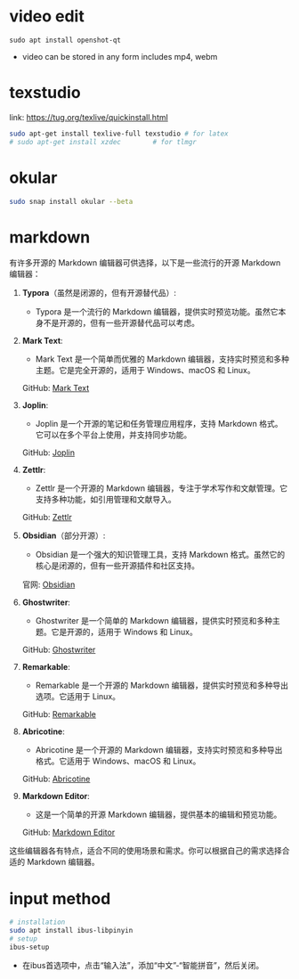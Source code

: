 # video edit

```
sudo apt install openshot-qt
```

* video can be stored in any form includes mp4, webm

# texstudio

link: https://tug.org/texlive/quickinstall.html

```sh
sudo apt-get install texlive-full texstudio # for latex 
# sudo apt-get install xzdec        # for tlmgr
```

# okular

```sh
sudo snap install okular --beta
```

# markdown

有许多开源的 Markdown 编辑器可供选择，以下是一些流行的开源 Markdown 编辑器：

1. **Typora**（虽然是闭源的，但有开源替代品）:
   
   - Typora 是一个流行的 Markdown 编辑器，提供实时预览功能。虽然它本身不是开源的，但有一些开源替代品可以考虑。

2. **Mark Text**:
   
   - Mark Text 是一个简单而优雅的 Markdown 编辑器，支持实时预览和多种主题。它是完全开源的，适用于 Windows、macOS 和 Linux。
   
   GitHub: [Mark Text](https://github.com/marktext/marktext)

3. **Joplin**:
   
   - Joplin 是一个开源的笔记和任务管理应用程序，支持 Markdown 格式。它可以在多个平台上使用，并支持同步功能。
   
   GitHub: [Joplin](https://github.com/laurent22/joplin)

4. **Zettlr**:
   
   - Zettlr 是一个开源的 Markdown 编辑器，专注于学术写作和文献管理。它支持多种功能，如引用管理和文献导入。
   
   GitHub: [Zettlr](https://github.com/Zettlr/Zettlr)

5. **Obsidian**（部分开源）:
   
   - Obsidian 是一个强大的知识管理工具，支持 Markdown 格式。虽然它的核心是闭源的，但有一些开源插件和社区支持。
   
   官网: [Obsidian](https://obsidian.md/)

6. **Ghostwriter**:
   
   - Ghostwriter 是一个简单的 Markdown 编辑器，提供实时预览和多种主题。它是开源的，适用于 Windows 和 Linux。
   
   GitHub: [Ghostwriter](https://github.com/wereturtle/ghostwriter)

7. **Remarkable**:
   
   - Remarkable 是一个开源的 Markdown 编辑器，提供实时预览和多种导出选项。它适用于 Linux。
   
   GitHub: [Remarkable](https://github.com/jgm/remarkable)

8. **Abricotine**:
   
   - Abricotine 是一个开源的 Markdown 编辑器，支持实时预览和多种导出格式。它适用于 Windows、macOS 和 Linux。
   
   GitHub: [Abricotine](https://github.com/brrd/Abricotine)

9. **Markdown Editor**:
   
   - 这是一个简单的开源 Markdown 编辑器，提供基本的编辑和预览功能。
   
   GitHub: [Markdown Editor](https://github.com/adam-p/markdown-here)

这些编辑器各有特点，适合不同的使用场景和需求。你可以根据自己的需求选择合适的 Markdown 编辑器。

# input method

```bash
# installation
sudo apt install ibus-libpinyin
# setup
ibus-setup
```

* 在ibus首选项中，点击“输入法”，添加“中文”-“智能拼音”，然后关闭。
